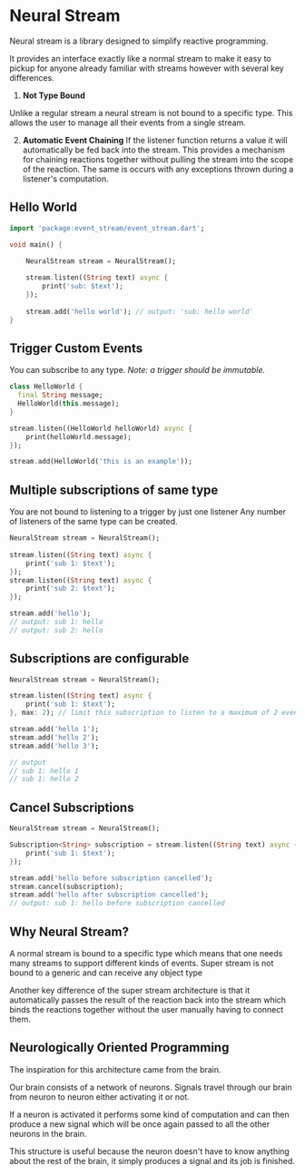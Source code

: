 # Neural Stream
Neural stream is a library designed to simplify reactive programming.

It provides an interface exactly like a normal stream to make it easy to pickup for 
anyone already familiar with streams however with several key differences.

1. **Not Type Bound**

Unlike a regular stream a neural stream is not bound to a specific type. 
This allows the user to manage all their events from a single stream.

2. **Automatic Event Chaining**
If the listener function returns a value it will automatically be fed back into the stream. This provides a mechanism for chaining reactions together without pulling the stream into the 
scope of the reaction. The same is occurs with any exceptions thrown during a listener's computation.

## Hello World
``` Dart
import 'package:event_stream/event_stream.dart';

void main() {

    NeuralStream stream = NeuralStream();
    
    stream.listen((String text) async {
        print('sub: $text');
    });
    
    stream.add('hello world'); // output: 'sub: hello world'
}
```

## Trigger Custom Events
You can subscribe to any type. *Note: a trigger should be immutable.*
``` Dart
class HelloWorld {
  final String message;
  HelloWorld(this.message);
}

stream.listen((HelloWorld helloWorld) async {
    print(helloWorld.message);
});

stream.add(HelloWorld('this is an example'));
```

## Multiple subscriptions of same type
You are not bound to listening to a trigger by just one listener
Any number of listeners of the same type can be created.
``` Dart
NeuralStream stream = NeuralStream();
    
stream.listen((String text) async {
    print('sub 1: $text');
});
stream.listen((String text) async {
    print('sub 2: $text');
});

stream.add('hello'); 
// output: sub 1: hello
// output: sub 2: hello
```

## Subscriptions are configurable
``` Dart
NeuralStream stream = NeuralStream();

stream.listen((String text) async {
    print('sub 1: $text');
}, max: 2); // limit this subscription to listen to a maximum of 2 events

stream.add('hello 1'); 
stream.add('hello 2'); 
stream.add('hello 3'); 

// output
// sub 1: hello 1
// sub 1: hello 2
```

## Cancel Subscriptions
``` Dart
NeuralStream stream = NeuralStream();

Subscription<String> subscription = stream.listen((String text) async {
    print('sub 1: $text');
});

stream.add('hello before subscription cancelled'); 
stream.cancel(subscription);
stream.add('hello after subscription cancelled'); 
// output: sub 1: hello before subscription cancelled
```

## Why Neural Stream?
A normal stream is bound to a specific type <T> which means that one needs many streams to support
different kinds of events. Super stream is not bound to a generic and can receive any object type

Another key difference of the super stream architecture is that it automatically passes the result 
of the reaction back into the stream which binds the reactions together without the user manually
having to connect them.


## Neurologically Oriented Programming
The inspiration for this architecture came from the brain. 

Our brain consists of a network of neurons. Signals travel through our brain from neuron to neuron
either activating it or not. 

If a neuron is activated it performs some kind of computation and can then produce a new signal
which will be once again passed to all the other neurons in the brain.

This structure is useful because the neuron doesn't have to know anything about the rest of the brain, it 
simply produces a signal and its job is finished. 



